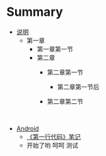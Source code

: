 # Summary

* [说明](README.md)
  * 第一章
    * 第一章第一节
    * 第二章
      * 第二章第一节
        * 第二章第一节后

      * 第二章第二节

        ​
* [Android]()
  * [《第一行代码》笔记](android/第一行代码.md)
  * 开始了哟
呵呵
测试
